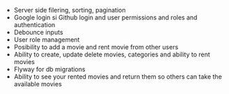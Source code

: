 - Server side filering, sorting, pagination
- Google login si Github login and user permissions and roles and authentication
- Debounce inputs
- User role management
- Posibility to add a movie and rent movie from other users
- Ability to create, update delete movies, categories and ability to rent movies
- Flyway for db migrations
- Ability to see your rented movies and return them so others can take the available movies
